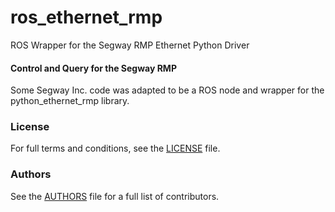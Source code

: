 ros_ethernet_rmp
================

ROS Wrapper for the Segway RMP Ethernet Python Driver

#### Control and Query for the Segway RMP
Some Segway Inc. code was adapted to be a ROS node and wrapper for the python_ethernet_rmp library.

### License
For full terms and conditions, see the [LICENSE](LICENSE) file.

### Authors
See the [AUTHORS](AUTHORS.md) file for a full list of contributors.

